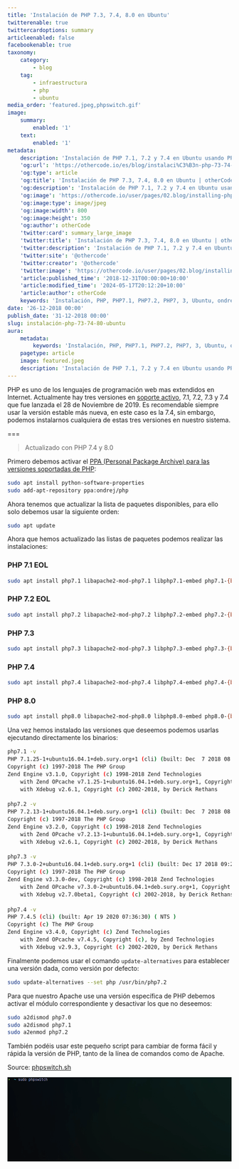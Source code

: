 ```yaml
---
title: 'Instalación de PHP 7.3, 7.4, 8.0 en Ubuntu'
twitterenable: true
twittercardoptions: summary
articleenabled: false
facebookenable: true
taxonomy:
    category:
        - blog
    tag:
        - infraestructura
        - php
        - ubuntu
media_order: 'featured.jpeg,phpswitch.gif'
image:
    summary:
        enabled: '1'
    text:
        enabled: '1'
metadata:
    description: 'Instalación de PHP 7.1, 7.2 y 7.4 en Ubuntu usando PPA ondrej y configuración con update-alternatives.'
    'og:url': 'https://othercode.io/es/blog/instalaci%C3%B3n-php-73-74-80-ubuntu'
    'og:type': article
    'og:title': 'Instalación de PHP 7.3, 7.4, 8.0 en Ubuntu | otherCode'
    'og:description': 'Instalación de PHP 7.1, 7.2 y 7.4 en Ubuntu usando PPA ondrej y configuración con update-alternatives.'
    'og:image': 'https://othercode.io/user/pages/02.blog/installing-php-7-3-7-4-8-0-on-ubuntu/featured.jpeg'
    'og:image:type': image/jpeg
    'og:image:width': 800
    'og:image:height': 350
    'og:author': otherCode
    'twitter:card': summary_large_image
    'twitter:title': 'Instalación de PHP 7.3, 7.4, 8.0 en Ubuntu | otherCode'
    'twitter:description': 'Instalación de PHP 7.1, 7.2 y 7.4 en Ubuntu usando PPA ondrej y configuración con update-alternatives.'
    'twitter:site': '@othercode'
    'twitter:creator': '@othercode'
    'twitter:image': 'https://othercode.io/user/pages/02.blog/installing-php-7-3-7-4-8-0-on-ubuntu/featured.jpeg'
    'article:published_time': '2018-12-31T00:00:00+10:00'
    'article:modified_time': '2024-05-17T20:12:20+10:00'
    'article:author': otherCode
    keywords: 'Instalación, PHP, PHP7.1, PHP7.2, PHP7, 3, Ubuntu, ondrej'
date: '26-12-2018 00:00'
publish_date: '31-12-2018 00:00'
slug: instalación-php-73-74-80-ubuntu
aura:
    metadata:
        keywords: 'Instalación, PHP, PHP7.1, PHP7.2, PHP7, 3, Ubuntu, ondrej'
    pagetype: article
    image: featured.jpeg
    description: 'Instalación de PHP 7.1, 7.2 y 7.4 en Ubuntu usando PPA ondrej y configuración con update-alternatives.'
---
```


PHP es uno de los lenguajes de programación web mas extendidos en Internet. Actualmente hay tres versiones en [soporte activo](http://php.net/supported-versions.php), 7.1, 7.2, 7.3 y 7.4 que fue lanzada el 28 de Noviembre de 2019. Es recomendable siempre usar la versión estable más nueva, en este caso es la 7.4, sin embargo, podemos instalarnos cualquiera de estas tres versiones en nuestro sistema.

===

> Actualizado con PHP 7.4 y 8.0

Primero debemos activar el [PPA (Personal Package Archive) para las versiones soportadas de PHP](https://launchpad.net/~ondrej/+archive/ubuntu/php):

```bash
sudo apt install python-software-properties
sudo add-apt-repository ppa:ondrej/php
```

Ahora tenemos que actualizar la lista de paquetes disponibles, para ello solo debemos usar la siguiente orden:

```bash
sudo apt update
```

Ahora que hemos actualizado las listas de paquetes podemos realizar las instalaciones:

### PHP 7.1 EOL

```bash
sudo apt install php7.1 libapache2-mod-php7.1 libphp7.1-embed php7.1-{bcmath,bz2,cgi,cli,common,curl,dba,dev,enchant,fpm,gd,gmp,imap,interbase,intl,json,ldap,mbstring,mysql,odbc,opcache,pgsql,phpdbg,pspell,readline,recode,snmp,soap,sqlite3,sybase,tidy,xml,xmlrpc,xsl,zip}
```

### PHP 7.2 EOL

```bash
sudo apt install php7.2 libapache2-mod-php7.2 libphp7.2-embed php7.2-{bcmath,bz2,cgi,cli,common,curl,dba,dev,enchant,fpm,gd,gmp,imap,interbase,intl,json,ldap,mbstring,mysql,odbc,opcache,pgsql,phpdbg,pspell,readline,recode,snmp,soap,sqlite3,sybase,tidy,xml,xmlrpc,xsl,zip}
```

### PHP 7.3

```bash
sudo apt install php7.3 libapache2-mod-php7.3 libphp7.3-embed php7.3-{bcmath,bz2,cgi,cli,common,curl,dba,dev,enchant,fpm,gd,gmp,imap,interbase,intl,json,ldap,mbstring,mysql,odbc,opcache,pgsql,phpdbg,pspell,readline,recode,snmp,soap,sqlite3,sybase,tidy,xml,xmlrpc,xsl,zip} 
```

### PHP 7.4

```bash
sudo apt install php7.4 libapache2-mod-php7.4 libphp7.4-embed php7.4-{bcmath,bz2,cgi,cli,common,curl,dba,dev,enchant,fpm,gd,gmp,imap,interbase,intl,json,ldap,mbstring,mysql,odbc,opcache,pgsql,phpdbg,pspell,readline,recode,snmp,soap,sqlite3,sybase,tidy,xml,xmlrpc,xsl,zip} 
```

### PHP 8.0

```bash
sudo apt install php8.0 libapache2-mod-php8.0 libphp8.0-embed php8.0-{bcmath,bz2,cgi,cli,common,curl,dba,dev,enchant,fpm,gd,gmp,imap,interbase,intl,json,ldap,mbstring,mysql,odbc,opcache,pgsql,phpdbg,pspell,readline,recode,snmp,soap,sqlite3,sybase,tidy,xml,xmlrpc,xsl,zip} 
```

Una vez hemos instalado las versiones que deseemos podemos usarlas ejecutando directamente los binarios:

```bash
php7.1 -v
PHP 7.1.25-1+ubuntu16.04.1+deb.sury.org+1 (cli) (built: Dec  7 2018 08:15:15) ( NTS )
Copyright (c) 1997-2018 The PHP Group
Zend Engine v3.1.0, Copyright (c) 1998-2018 Zend Technologies
    with Zend OPcache v7.1.25-1+ubuntu16.04.1+deb.sury.org+1, Copyright (c) 1999-2018, by Zend Technologies
    with Xdebug v2.6.1, Copyright (c) 2002-2018, by Derick Rethans

php7.2 -v
PHP 7.2.13-1+ubuntu16.04.1+deb.sury.org+1 (cli) (built: Dec  7 2018 08:07:08) ( NTS )
Copyright (c) 1997-2018 The PHP Group
Zend Engine v3.2.0, Copyright (c) 1998-2018 Zend Technologies
    with Zend OPcache v7.2.13-1+ubuntu16.04.1+deb.sury.org+1, Copyright (c) 1999-2018, by Zend Technologies
    with Xdebug v2.6.1, Copyright (c) 2002-2018, by Derick Rethans

php7.3 -v
PHP 7.3.0-2+ubuntu16.04.1+deb.sury.org+1 (cli) (built: Dec 17 2018 09:22:12) ( NTS )
Copyright (c) 1997-2018 The PHP Group
Zend Engine v3.3.0-dev, Copyright (c) 1998-2018 Zend Technologies
    with Zend OPcache v7.3.0-2+ubuntu16.04.1+deb.sury.org+1, Copyright (c) 1999-2018, by Zend Technologies
    with Xdebug v2.7.0beta1, Copyright (c) 2002-2018, by Derick Rethans
    
php7.4 -v
PHP 7.4.5 (cli) (built: Apr 19 2020 07:36:30) ( NTS )
Copyright (c) The PHP Group
Zend Engine v3.4.0, Copyright (c) Zend Technologies
    with Zend OPcache v7.4.5, Copyright (c), by Zend Technologies
    with Xdebug v2.9.3, Copyright (c) 2002-2020, by Derick Rethans
```

Finalmente podemos usar el comando `update-alternatives` para establecer una versión dada, como versión por defecto:

```bash
sudo update-alternatives --set php /usr/bin/php7.2
```

Para que nuestro Apache use una versión específica de PHP debemos activar el módulo correspondiente y desactivar los que no deseemos:

```bash
sudo a2dismod php7.0
sudo a2dismod php7.1
sudo a2enmod php7.2
```

También podéis usar este pequeño script para cambiar de forma fácil y rápida la versión de PHP, tanto de la línea de comandos como de Apache.

Source: [phpswitch.sh](https://gist.github.com/othercodes/d249509ac11945ca85b4b95d32ff0109)

![phpswitch](phpswitch.gif "phpswitch")